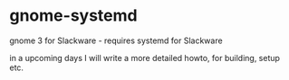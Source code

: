# gnome-systemd
gnome 3 for Slackware - requires systemd for Slackware


in a upcoming days I will write a more detailed howto, for building, setup etc.
